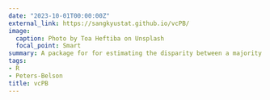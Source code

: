 ```yaml
---
date: "2023-10-01T00:00:00Z"
external_link: https://sangkyustat.github.io/vcPB/
image:
  caption: Photo by Toa Heftiba on Unsplash
  focal_point: Smart
summary: A package for for estimating the disparity between a majority group and minority group based on the extended model of the Peters-Belson method. Our model is the first extension of Peters-Belson method to the longitudinal data.
tags:
- R
- Peters-Belson
title: vcPB
---
```

